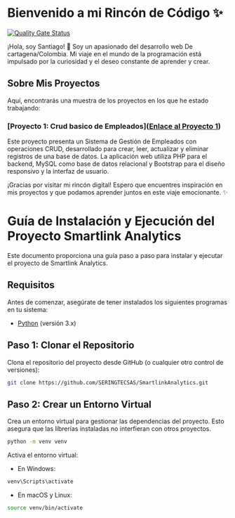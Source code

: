 # Bienvenido a mi Rincón de Código ✨
[![Quality Gate Status](https://sonarcloud.io/api/project_badges/measure?project=santiagomarmol_Portafolio&metric=alert_status)](https://sonarcloud.io/summary/new_code?id=santiagomarmol_Portafolio)

¡Hola, soy Santiago! 👋 Soy un apasionado del desarrollo web De cartagena/Colombia. Mi viaje en el mundo de la programación está impulsado por la curiosidad y el deseo constante de aprender y crear.

## Sobre Mis Proyectos

Aquí, encontrarás una muestra de los proyectos en los que he estado trabajando:
### [Proyecto 1: Crud basico de Empleados]([Enlace al Proyecto 1](https://github.com/santiagomarmol/Portafolio/tree/main/CRUD%20Empleados))
Este proyecto presenta un Sistema de Gestión de Empleados con operaciones CRUD, desarrollado para crear, leer, actualizar y eliminar registros de una base de datos. La aplicación web utiliza PHP para el backend, MySQL como base de datos relacional y Bootstrap para el diseño responsivo y la interfaz de usuario.

¡Gracias por visitar mi rincón digital! Espero que encuentres inspiración en mis proyectos y que podamos aprender juntos en este viaje emocionante. ✨




# Guía de Instalación y Ejecución del Proyecto Smartlink Analytics

Este documento proporciona una guía paso a paso para instalar y ejecutar el proyecto de Smartlink Analytics.

## Requisitos

Antes de comenzar, asegúrate de tener instalados los siguientes programas en tu sistema:

- [Python](https://www.python.org/downloads/) (versión 3.x)

## Paso 1: Clonar el Repositorio

Clona el repositorio del proyecto desde GitHub (o cualquier otro control de versiones):

```bash
git clone https://github.com/SERINGTECSAS/SmartlinkAnalytics.git
```
## Paso 2: Crear un Entorno Virtual

Crea un entorno virtual para gestionar las dependencias del proyecto. Esto asegura que las librerías instaladas no interfieran con otros proyectos.
```bash
python -m venv venv
```
Activa el entorno virtual:
- En Windows:
```bash
venv\Scripts\activate
```
- En macOS y Linux:
 ```bash
source venv/bin/activate
``` 


